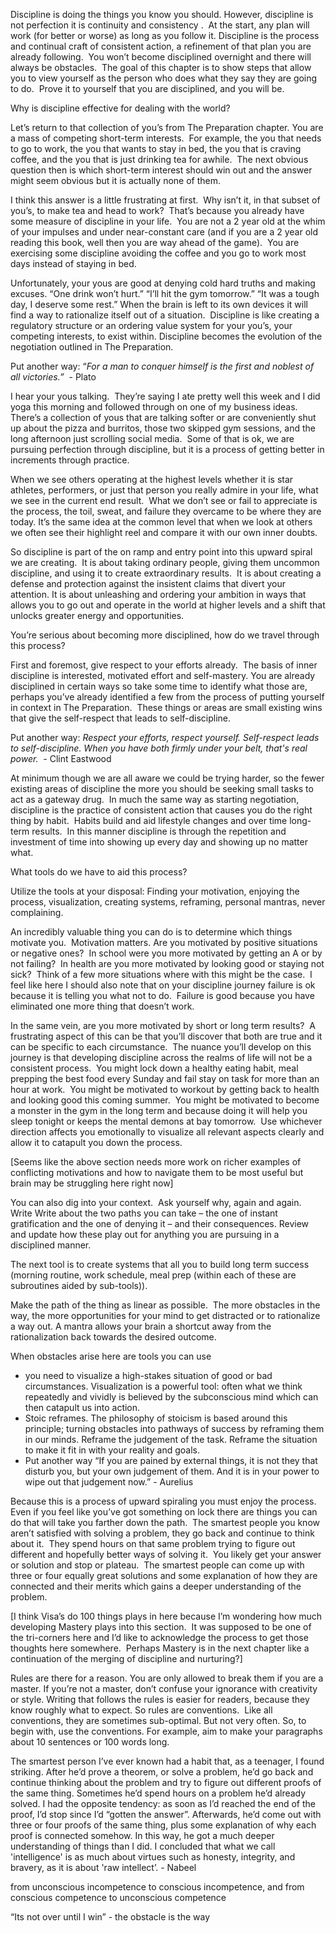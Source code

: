Discipline is doing the things you know you should. However, discipline is not perfection it is continuity and consistency .  At the start, any plan will work (for better or worse) as long as you follow it. Discipline is the process and continual craft of consistent action, a refinement of that plan you are already following.  You won’t become disciplined overnight and there will always be obstacles.  The goal of this chapter is to show steps that allow you to view yourself as the person who does what they say they are going to do.  Prove it to yourself that you are disciplined, and you will be.

Why is discipline effective for dealing with the world?

Let’s return to that collection of you’s from The Preparation chapter. You are a mass of competing short-term interests.  For example, the you that needs to go to work, the you that wants to stay in bed, the you that is craving coffee, and the you that is just drinking tea for awhile.  The next obvious question then is which short-term interest should win out and the answer might seem obvious but it is actually none of them.

I think this answer is a little frustrating at first.  Why isn’t it, in that subset of you’s, to make tea and head to work?  That’s because you already have some measure of discipline in your life.  You are not a 2 year old at the whim of your impulses and under near-constant care (and if you are a 2 year old reading this book, well then you are way ahead of the game).  You are exercising some discipline avoiding the coffee and you go to work most days instead of staying in bed.

Unfortunately, your yous are good at denying cold hard truths and making excuses. “One drink won’t hurt.” “I’ll hit the gym tomorrow.” “It was a tough day, I deserve some rest.” When the brain is left to its own devices it will find a way to rationalize itself out of a situation.  Discipline is like creating a regulatory structure or an ordering value system for your you’s, your competing interests, to exist within. Discipline becomes the evolution of the negotiation outlined in The Preparation. 

Put another way: “_For a man to conquer himself is the first and noblest of all victories.”_  - Plato

I hear your yous talking.  They’re saying I ate pretty well this week and I did yoga this morning and followed through on one of my business ideas.  There’s a collection of yous that are talking softer or are conveniently shut up about the pizza and burritos, those two skipped gym sessions, and the long afternoon just scrolling social media.  Some of that is ok, we are pursuing perfection through discipline, but it is a process of getting better in increments through practice.

When we see others operating at the highest levels whether it is star athletes, performers, or just that person you really admire in your life, what we see in the current end result.  What we don’t see or fail to appreciate is the process, the toil, sweat, and failure they overcame to be where they are today. It’s the same idea at the common level that when we look at others we often see their highlight reel and compare it with our own inner doubts.

So discipline is part of the on ramp and entry point into this upward spiral we are creating.  It is about taking ordinary people, giving them uncommon discipline, and using it to create extraordinary results.  It is about creating a defense and protection against the insistent claims that divert your attention. It is about unleashing and ordering your ambition in ways that allows you to go out and operate in the world at higher levels and a shift that unlocks greater energy and opportunities.

You’re serious about becoming more disciplined, how do we travel through this process?

First and foremost, give respect to your efforts already.  The basis of inner discipline is interested, motivated effort and self-mastery. You are already disciplined in certain ways so take some time to identify what those are, perhaps you’ve already identified a few from the process of putting yourself in context in The Preparation.  These things or areas are small existing wins that give the self-respect that leads to self-discipline.

Put another way: _Respect your efforts, respect yourself. Self-respect leads to self-discipline. When you have both firmly under your belt, that's real power.  -_ Clint Eastwood

At minimum though we are all aware we could be trying harder, so the fewer existing areas of discipline the more you should be seeking small tasks to act as a gateway drug.  In much the same way as starting negotiation, discipline is the practice of consistent action that causes you do the right thing by habit.  Habits build and aid lifestyle changes and over time long-term results.  In this manner discipline is through the repetition and investment of time into showing up every day and showing up no matter what.

What tools do we have to aid this process?

Utilize the tools at your disposal: Finding your motivation, enjoying the process, visualization, creating systems, reframing, personal mantras, never complaining.

An incredibly valuable thing you can do is to determine which things motivate you.  Motivation matters. Are you motivated by positive situations or negative ones?  In school were you more motivated by getting an A or by not failing?  In health are you more motivated by looking good or staying not sick?  Think of a few more situations where with this might be the case.  I feel like here I should also note that on your discipline journey failure is ok because it is telling you what not to do.  Failure is good because you have eliminated one more thing that doesn’t work.  

In the same vein, are you more motivated by short or long term results?  A frustrating aspect of this can be that you’ll discover that both are true and it can be specific to each circumstance.  The nuance you’ll develop on this journey is that developing discipline across the realms of life will not be a consistent process.  You might lock down a healthy eating habit, meal prepping the best food every Sunday and fail stay on task for more than an hour at work.  You might be motivated to workout by getting back to health and looking good this coming summer.  You might be motivated to become a monster in the gym in the long term and because doing it will help you sleep tonight or keeps the mental demons at bay tomorrow.  Use whichever direction affects you emotionally to visualize all relevant aspects clearly and allow it to catapult you down the process.

[Seems like the above section needs more work on richer examples of conflicting motivations and how to navigate them to be most useful but brain may be struggling here right now]

You can also dig into your context.  Ask yourself why, again and again.  Write Write about the two paths you can take – the one of instant gratification and the one of denying it – and their consequences. Review and update how these play out for anything you are pursuing in a disciplined manner.

The next tool is to create systems that all you to build long term success (morning routine, work schedule, meal prep (within each of these are subroutines aided by sub-tools)).  

Make the path of the thing as linear as possible.  The more obstacles in the way, the more opportunities for your mind to get distracted or to rationalize a way out. A mantra allows your brain a shortcut away from the rationalization back towards the desired outcome.

When obstacles arise here are tools you can use

- you need to visualize a high-stakes situation of good or bad circumstances. Visualization is a powerful tool: often what we think repeatedly and vividly is believed by the subconscious mind which can then catapult us into action.
- Stoic reframes. The philosophy of stoicism is based around this principle; turning obstacles into pathways of success by reframing them in our minds. Reframe the judgement of the task. Reframe the situation to make it fit in with your reality and goals.
- Put another way “If you are pained by external things, it is not they that disturb you, but your own judgement of them. And it is in your power to wipe out that judgement now.” - Aurelius

Because this is a process of upward spiraling you must enjoy the process.  Even if you feel like you’ve got something on lock there are things you can do that will take you farther down the path.  The smartest people you know aren’t satisfied with solving a problem, they go back and continue to think about it.  They spend hours on that same problem trying to figure out different and hopefully better ways of solving it.  You likely get your answer or solution and stop or plateau.  The smartest people can come up with three or four equally great solutions and some explanation of how they are connected and their merits which gains a deeper understanding of the problem. 

[I think Visa’s do 100 things plays in here because I’m wondering how much developing Mastery plays into this section.  It was supposed to be one of the tri-corners here and I’d like to acknowledge the process to get those thoughts here somewhere.  Perhaps Mastery is in the next chapter like a continuation of the merging of discipline and nurturing?]

  

  

Rules are there for a reason. You are only allowed to break them if you are a master. If you’re not a master, don’t confuse your ignorance with creativity or style. Writing that follows the rules is easier for readers, because they know roughly what to expect. So rules are conventions.  Like all conventions, they are sometimes sub-optimal. But not very often. So, to begin with, use the conventions. For example, aim to make your paragraphs about 10 sentences or 100 words long.

The smartest person I’ve ever known had a habit that, as a teenager, I found striking. After he’d prove a theorem, or solve a problem, he’d go back and continue thinking about the problem and try to figure out different proofs of the same thing. Sometimes he’d spend hours on a problem he’d already solved. I had the opposite tendency: as soon as I’d reached the end of the proof, I’d stop since I’d “gotten the answer”. Afterwards, he’d come out with three or four proofs of the same thing, plus some explanation of why each proof is connected somehow. In this way, he got a much deeper understanding of things than I did. I concluded that what we call 'intelligence' is as much about virtues such as honesty, integrity, and bravery, as it is about 'raw intellect’. - Nabeel

from unconscious incompetence to conscious incompetence, and from conscious competence to unconscious competence

“Its not over until I win” - the obstacle is the way
